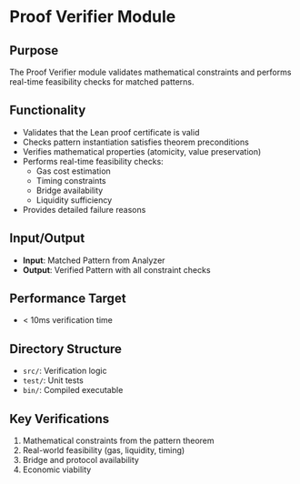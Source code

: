 # Proof Verifier Module

## Purpose
The Proof Verifier module validates mathematical constraints and performs real-time feasibility checks for matched patterns.

## Functionality
- Validates that the Lean proof certificate is valid
- Checks pattern instantiation satisfies theorem preconditions
- Verifies mathematical properties (atomicity, value preservation)
- Performs real-time feasibility checks:
  - Gas cost estimation
  - Timing constraints
  - Bridge availability
  - Liquidity sufficiency
- Provides detailed failure reasons

## Input/Output
- **Input**: Matched Pattern from Analyzer
- **Output**: Verified Pattern with all constraint checks

## Performance Target
- < 10ms verification time

## Directory Structure
- `src/`: Verification logic
- `test/`: Unit tests
- `bin/`: Compiled executable

## Key Verifications
1. Mathematical constraints from the pattern theorem
2. Real-world feasibility (gas, liquidity, timing)
3. Bridge and protocol availability
4. Economic viability